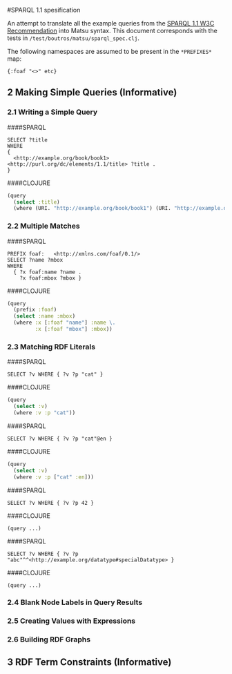 #SPARQL 1.1 spesification

An attempt to translate all the example queries from the [SPARQL 1.1 W3C Recommendation](http://www.w3.org/TR/sparql11-query/) into Matsu syntax. This document corresponds with the tests in `/test/boutros/matsu/sparql_spec.clj`.

The following namespaces are assumed to be present in the `*PREFIXES*` map:
```
{:foaf "<>" etc}
```

## 2 Making Simple Queries (Informative)

### 2.1 Writing a Simple Query

####SPARQL
```sparql
SELECT ?title
WHERE
{
  <http://example.org/book/book1> <http://purl.org/dc/elements/1.1/title> ?title .
}
```

####CLOJURE
```clojure
(query
  (select :title)
  (where (URI. "http://example.org/book/book1") (URI. "http://example.org/book/book1") :title) \.))
```

### 2.2 Multiple Matches

####SPARQL
```sparql
PREFIX foaf:   <http://xmlns.com/foaf/0.1/>
SELECT ?name ?mbox
WHERE
  { ?x foaf:name ?name .
    ?x foaf:mbox ?mbox }
```

####CLOJURE
```clojure
(query
  (prefix :foaf)
  (select :name :mbox)
  (where :x [:foaf "name"] :name \.
         :x [:foaf "mbox"] :mbox))
```

### 2.3 Matching RDF Literals


####SPARQL
```sparql
SELECT ?v WHERE { ?v ?p "cat" }
```

####CLOJURE
```clojure
(query
  (select :v)
  (where :v :p "cat"))
```

####SPARQL
```sparql
SELECT ?v WHERE { ?v ?p "cat"@en }

```

####CLOJURE
```clojure
(query
  (select :v)
  (where :v :p ["cat" :en]))
```

####SPARQL
```sparql
SELECT ?v WHERE { ?v ?p 42 }

```

####CLOJURE
```
(query ...)
```

####SPARQL
```sparql
SELECT ?v WHERE { ?v ?p "abc"^^<http://example.org/datatype#specialDatatype> }

```

####CLOJURE
```
(query ...)
```

### 2.4 Blank Node Labels in Query Results


### 2.5 Creating Values with Expressions


### 2.6 Building RDF Graphs

## 3 RDF Term Constraints (Informative)